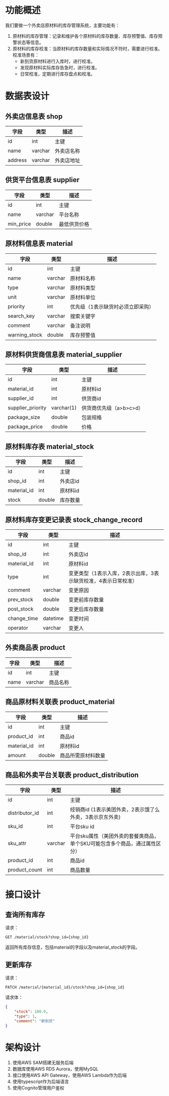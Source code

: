# 功能概述
我们要做一个外卖店原材料的库存管理系统，主要功能有：
1. 原材料的库存管理：记录和维护各个原材料的库存数量、库存预警值、库存预警状态等信息。
2. 原材料的库存校准：当原材料的库存数量和实际情况不符时，需要进行校准。校准场景有：
    - 新到货原材料进行入库时，进行校准。
    - 发现原材料实际库存告急时，进行校准。
    - 日常校准，定期进行库存盘点和校准。

# 数据表设计
## 外卖店信息表 shop
字段 | 类型 | 描述
--- | --- | ---
id | int | 主键
name | varchar | 外卖店名称
address | varchar | 外卖店地址
## 供货平台信息表 supplier
字段 | 类型 | 描述
--- | --- | ---
id | int | 主键
name | varchar | 平台名称
min_price | double | 最低供货价格
## 原材料信息表 material
字段 | 类型 | 描述
--- | --- | ---
id | int | 主键
name | varchar | 原材料名称
type | varchar | 原材料类型
unit | varchar | 原材料单位
priority | int | 优先级（1表示缺货时必须立即采购）
search_key | varchar | 搜索关键字
comment | varchar | 备注说明
warning_stock | double | 库存预警值
## 原材料供货商信息表 material_supplier
字段 | 类型 | 描述
--- | --- | ---
id | int | 主键
material_id | int | 原材料id
supplier_id | int | 供货商id
supplier_priority | varchar(1) | 供货商优先级（a>b>c>d）
package_size | double | 包装规格
package_price | double | 价格
## 原材料库存表 material_stock
字段 | 类型 | 描述
--- | --- | ---
id | int | 主键
shop_id | int | 外卖店id
material_id | int | 原材料id
stock | double | 库存数量
## 原材料库存变更记录表 stock_change_record
字段 | 类型 | 描述
--- | --- | ---
id | int | 主键
shop_id | int | 外卖店id
material_id | int | 原材料id
type | int | 变更类型（1表示入库，2表示出库，3表示缺货校准，4表示日常校准）
comment | varchar | 变更原因
prev_stock | double | 变更前库存数量
post_stock | double | 变更后库存数量
change_time | datetime | 变更时间
operator | varchar | 变更人
## 外卖商品表 product
字段 | 类型 | 描述
--- | --- | ---
id | int | 主键 
name | varchar | 商品名称
## 商品原材料关联表 product_material
字段 | 类型 | 描述
--- | --- | ---
id | int | 主键
product_id | int | 商品id
material_id | int | 原材料id
amount | double | 商品所需原材料数量
## 商品和外卖平台关联表 product_distribution
字段 | 类型 | 描述
--- | --- | ---
id | int | 主键
distributor_id | int | 经销商id (1表示美团外卖，2表示饿了么外卖，3表示京东外卖)
sku_id | int | 平台sku id
sku_attr | varchar | 平台sku属性（美团外卖的套餐类商品，单个SKU可能包含多个商品，通过属性区分）
product_id | int | 商品id
product_count | int | 商品数量

# 接口设计
## 查询所有库存
请求：
```
GET /material/stock?shop_id={shop_id}
```
返回所有库存信息，包括material的字段以及material_stock的字段。
## 更新库存
请求：
```
PATCH /material/{material_id}/stock?shop_id={shop_id}
```
请求体：
```json
{
    "stock": 100.0,
    "type": 1,
    "comment": "新到货"
}
```

# 架构设计
1. 使用AWS SAM搭建无服务后端
2. 数据库使用AWS RDS Aurora，使用MySQL
3. 接口使用AWS API Gateway，使用AWS Lambda作为后端
4. 使用typescript作为后端语言
5. 使用Cognito管理用户鉴权